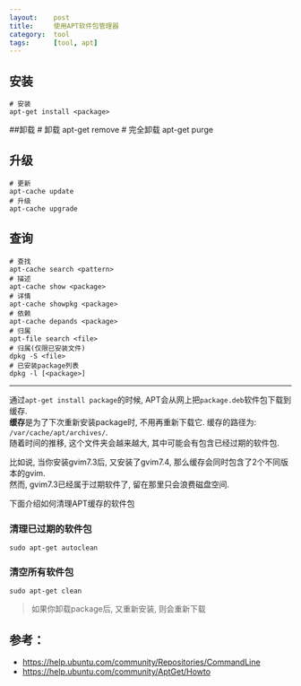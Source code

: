 ```yaml
---
layout:    post
title:     使用APT软件包管理器
category:  tool
tags:      [tool, apt]
---
```


## 安装
    # 安装
    apt-get install <package>

##卸载
    # 卸载
    apt-get remove <package>
    # 完全卸载
    apt-get purge <package>

## 升级
    # 更新
    apt-cache update
    # 升级
    apt-cache upgrade

## 查询
    # 查找
    apt-cache search <pattern>
    # 描述
    apt-cache show <package>
    # 详情
    apt-cache showpkg <package>
    # 依赖
    apt-cache depands <package>
    # 归属
    apt-file search <file>
    # 归属(仅限已安装文件)
    dpkg -S <file>
    # 已安装package列表
    dpkg -l [<package>]

----

通过`apt-get install package`的时候, APT会从网上把`package.deb`软件包下载到缓存.  
**缓存**是为了下次重新安装package时, 不用再重新下载它. 缓存的路径为: `/var/cache/apt/archives/`.  
随着时间的推移, 这个文件夹会越来越大, 其中可能会有包含已经过期的软件包.

比如说, 当你安装gvim7.3后, 又安装了gvim7.4, 那么缓存会同时包含了2个不同版本的gvim.  
然而, gvim7.3已经属于过期软件了, 留在那里只会浪费磁盘空间.

下面介绍如何清理APT缓存的软件包

### 清理已过期的软件包

    sudo apt-get autoclean

### 清空所有软件包

    sudo apt-get clean

>如果你卸载package后, 又重新安装, 则会重新下载


## 参考：
- https://help.ubuntu.com/community/Repositories/CommandLine
- https://help.ubuntu.com/community/AptGet/Howto
